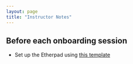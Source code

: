 ```yaml
---
layout: page
title: "Instructor Notes"
---
```


## Before each onboarding session
- Set up the Etherpad using [this template](https://pad.carpentries.org/maintainer-onboarding-2021)
